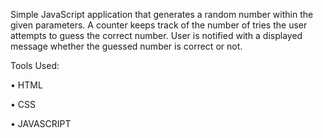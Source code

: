 Simple JavaScript application that generates a random number within the given parameters. A counter keeps track of the number of tries the user attempts to guess the correct number. User is notified with a displayed message whether the guessed number is correct or not.

Tools Used:

•	HTML

•	CSS

•	JAVASCRIPT
